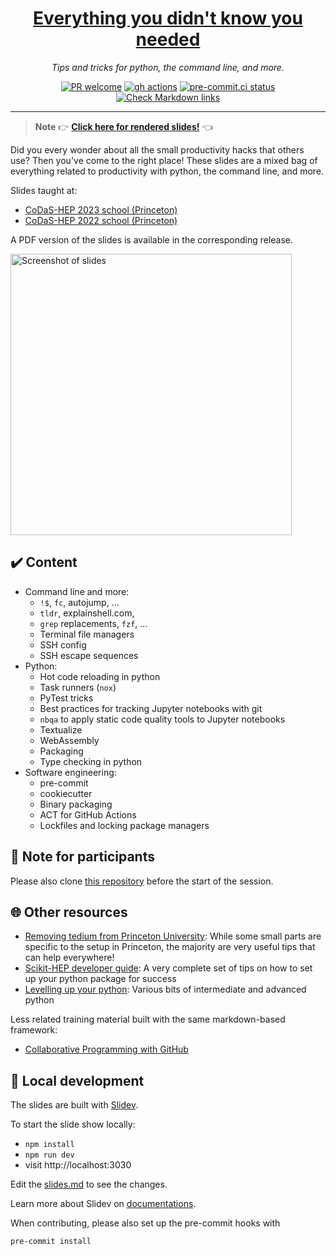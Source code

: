 <div align="center">
<h1><a href="https://klieret.github.io/everything-you-didnt-now-you-needed/">Everything you didn't know you needed</a></h1>
<p><em>Tips and tricks for python, the command line, and more.</em></p>
<p align="center"><a href="https://git-scm.com/book/en/v2/GitHub-Contributing-to-a-Project"><img src="https://img.shields.io/badge/PR-Welcome-%23FF8300.svg" alt="PR welcome"></a>
<a href="https://github.com/klieret/everything-you-didnt-now-you-needed/actions"><img src="https://github.com/klieret/everything-you-didnt-now-you-needed/actions/workflows/deploy.yml/badge.svg" alt="gh actions"></a>
<a href="https://results.pre-commit.ci/latest/github/klieret/everything-you-didnt-now-you-needed/main"><img src="https://results.pre-commit.ci/badge/github/klieret/everything-you-didnt-now-you-needed/main.svg" alt="pre-commit.ci status"></a>
<a href="https://github.com/klieret/everything-you-didnt-now-you-needed/actions/workflows/check-links.yaml"><img src="https://github.com/klieret/everything-you-didnt-now-you-needed/actions/workflows/check-links.yaml/badge.svg" alt="Check Markdown links"></a>
</p>
</div>

---

> **Note**
> 👉 [**Click here for rendered slides!**](https://klieret.github.io/everything-you-didnt-now-you-needed/) 👈

Did you every wonder about all the small productivity hacks that others use?
Then you've come to the right place!
These slides are a mixed bag of everything related to productivity with python, the command line, and more.

Slides taught at:

* [CoDaS-HEP 2023 school (Princeton)](https://indico.cern.ch/event/1287965/)
* [CoDaS-HEP 2022 school (Princeton)](https://indico.cern.ch/event/1151367/)

A PDF version of the slides is available in the corresponding release.

<a href="https://klieret.github.io/everything-you-didnt-now-you-needed/"><img width="450" alt="Screenshot of slides" src="https://user-images.githubusercontent.com/13602468/201179879-741020d5-b526-4829-b0ca-a416136098f4.png"></a>


## ✔️ Content

* Command line and more:
    * `!$`, `fc`, autojump, ...
    * `tldr`, explainshell.com,
    * `grep` replacements, `fzf`, ...
    * Terminal file managers
    * SSH config
    * SSH escape sequences
* Python:
    * Hot code reloading in python
    * Task runners (`nox`)
    * PyTest tricks
    * Best practices for tracking Jupyter notebooks with git
    * `nbqa` to apply static code quality tools to Jupyter notebooks
    * Textualize
    * WebAssembly
    * Packaging
    * Type checking in python
* Software engineering:
    * pre-commit
    * cookiecutter
    * Binary packaging
    * ACT for GitHub Actions
    * Lockfiles and locking package managers

## 🔧 Note for participants

Please also clone [this repository](https://github.com/klieret/python-pre-commit-demo-tutorial) before the start of the session.

## 🌐 Other resources

* [Removing tedium from Princeton University](https://github.com/PrincetonUniversity/removing_tedium): While some small parts are specific to the setup in Princeton, the majority are very useful tips that can help everywhere!
* [Scikit-HEP developer guide](https://scikit-hep.org/developer): A very complete set of tips on how to set up your python package for success
* [Levelling up your python](https://henryiii.github.io/level-up-your-python/notebooks/0%20Intro.html): Various bits of intermediate and advanced python

Less related training material built with the same markdown-based framework:

* [Collaborative Programming with GitHub](https://github.com/klieret/collaborative-programming-github)

## 🧰 Local development

The slides are built with [Slidev](https://github.com/slidevjs/slidev).

To start the slide show locally:

- `npm install`
- `npm run dev`
- visit http://localhost:3030

Edit the [slides.md](./slides.md) to see the changes.

Learn more about Slidev on [documentations](https://sli.dev/).

When contributing, please also set up the pre-commit hooks with

```bash
pre-commit install
```
